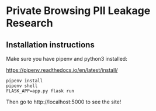 # Private Browsing PII Leakage Research

## Installation instructions

Make sure you have pipenv and python3 installed:

https://pipenv.readthedocs.io/en/latest/install/

```
pipenv install
pipenv shell
FLASK_APP=app.py flask run
```

Then go to http://localhost:5000 to see the site!